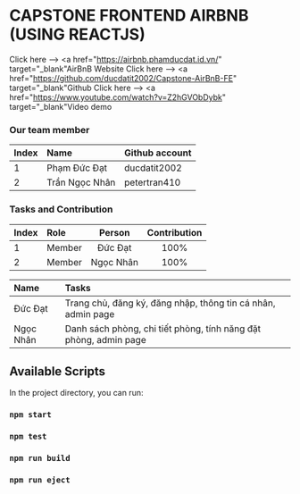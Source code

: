 
# CAPSTONE FRONTEND AIRBNB (USING REACTJS)
Click here --> <a href="https://airbnb.phamducdat.id.vn/" target="_blank"AirBnB Website</a>
Click here --> <a href="https://github.com/ducdatit2002/Capstone-AirBnB-FE" target="_blank"Github</a>
Click here --> <a href="https://www.youtube.com/watch?v=Z2hGVObDybk" target="_blank"Video demo</a>



### Our team member
| Index | Name                |      Github account             |
|:------|:-----------------------|:---------------------------|
| 1     | Phạm Đức Đạt |ducdatit2002 |
| 2     | Trần Ngọc Nhân | petertran410 |         

### Tasks and Contribution 
| Index | Role                                                         | Person  | Contribution |
|:------|:-------------------------------------------------------------|:--------------:|:------------:|
| 1     | Member     |   Đức Đạt   |          100%      |
| 2     | Member      |  Ngọc Nhân   |          100%      |


| Name | Tasks |
|:------|:-------------------------------------------------------------|
| Đức Đạt     | Trang chủ, đăng ký, đăng nhập, thông tin cá nhân, admin page   |   
| Ngọc Nhân   | Danh sách phòng, chi tiết phòng, tính năng đặt phòng, admin page   |    
    



## Available Scripts

In the project directory, you can run:

### `npm start`

### `npm test`

### `npm run build`

### `npm run eject`

